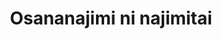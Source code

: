 --- 
title: "Osananajimi ni najimitai"
publishdate: "2019-1-4T16:48:46+02:00"
src: "https://365manga.net/manga/osananajimi-ni-najimitai"
image: "https://data.365manga.net/images/thumbnails/32611-osananajimi-ni-najimitai.jpg"
description: " Osananajimi ni najimitai summary is updating. Come visit Mangakakalot.com sometime to read the latest chapter of Osananajimi ni najimitai. If you have any question about this manga, Please don't hesitate to contact us or translate team. Hope you enjoy it."
---
